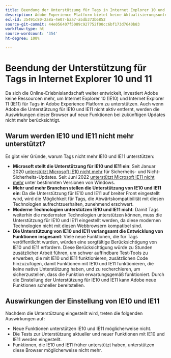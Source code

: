 ```yaml
---
title: Beendung der Unterstützung für Tags in Internet Explorer 10 und 11
description: Adobe Experience Platform bietet keine Aktualisierungsunterstützung mehr für Tags in Internet Explorer 10 und 11.
exl-id: 35491c80-2a8a-4e07-baa7-a5db373b6852
source-git-commit: 44e056407f5089c927752f00cc6bf173d7640b83
workflow-type: ht
source-wordcount: '354'
ht-degree: 100%

---
```


# Beendung der Unterstützung für Tags in Internet Explorer 10 und 11

Da sich die Online-Erlebnislandschaft weiter entwickelt, investiert Adobe keine Ressourcen mehr, um Internet Explorer 10 (IE10) und Internet Explorer 11 (IE11) für Tags in Adobe Experience Platform zu unterstützen. Auch wenn Adobe die Unterstützung für IE10 und IE11 nicht aktiv entfernt, werden die Auswirkungen dieser Browser auf neue Funktionen bei zukünftigen Updates nicht mehr berücksichtigt.

## Warum werden IE10 und IE11 nicht mehr unterstützt?

Es gibt vier Gründe, warum Tags nicht mehr IE10 und IE11 unterstützen:

* **Microsoft stellt die Unterstützung für IE10 und IE11 ein**: Seit Januar 2020 [unterstützt Microsoft IE10 nicht mehr](https://docs.microsoft.com/de-de/lifecycle/announcements/internet-explorer-10-end-of-support) für Sicherheits- und Nicht-Sicherheits-Updates. Seit Juni 2022 [unterstützt Microsoft IE11 nicht mehr](https://docs.microsoft.com/de-de/lifecycle/announcements/internet-explorer-11-end-of-support) unter bestimmten Versionen von Windows.
* **Mehr und mehr Branchen stellen die Unterstützung von IE10 und IE11 ein**: Da die Unterstützung für IE10 und IE11 auf breiter Front eingestellt wird, wird die Möglichkeit für Tags, die Abwärtskompatibilität mit diesen Technologien aufrechtzuerhalten, zunehmend erschwert.
* **Moderne Technologien unterstützen IE10 und IE11 nicht**: Damit Tags weiterhin die modernsten Technologien unterstützen können, muss die Unterstützung für IE10 und IE11 eingestellt werden, da diese modernen Technologien nicht mit diesen Webbrowsern kompatibel sind.
* **Die Unterstützung von IE10 und IE11 verlangsamt die Entwicklung von Funktionen insgesamt**: Viele neue Funktionen, die für Tags veröffentlicht wurden, würden eine sorgfältige Berücksichtigung von IE10 und IE11 erfordern. Diese Berücksichtigung würde zu Stunden zusätzlicher Arbeit führen, um schwer auffindbare Test-Tools zu erwerben, die mit IE10 und IE11 funktionieren, zusätzlichen Code hinzuzufügen, damit Funktionen mit IE10 und IE11 funktionieren, die keine native Unterstützung haben, und zu recherchieren, um sicherzustellen, dass die Funktion erwartungsgemäß funktioniert. Durch die Einstellung der Unterstützung für IE10 und IE11 kann Adobe neue Funktionen schneller bereitstellen.

## Auswirkungen der Einstellung von IE10 und IE11

Nachdem die Unterstützung eingestellt wird, treten die folgenden Auswirkungen auf:

* Neue Funktionen unterstützen IE10 und IE11 möglicherweise nicht.
* Die Tests zur Unterstützung aktueller und neuer Funktionen mit IE10 und IE11 werden eingestellt.
* Funktionen, die IE10 und IE11 früher unterstützt haben, unterstützen diese Browser möglicherweise nicht mehr.
